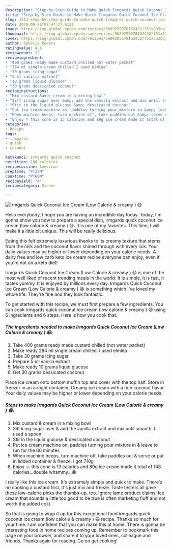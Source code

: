 ```yaml
---
description: "Step-by-Step Guide to Make Quick Irmgards Quick Coconut Ice Cream (Low Calorie &amp;amp; creamy ) 😆"
title: "Step-by-Step Guide to Make Quick Irmgards Quick Coconut Ice Cream (Low Calorie &amp;amp; creamy ) 😆"
slug: 1513-step-by-step-guide-to-make-quick-irmgards-quick-coconut-ice-cream-low-calorie-and-amp-creamy
date: 2020-09-26T07:47:27.612Z
image: https://img-global.cpcdn.com/recipes/5689295078162432/751x532cq70/irmgards-quick-coconut-ice-cream-low-calorie-creamy-😆-recipe-main-photo.jpg
thumbnail: https://img-global.cpcdn.com/recipes/5689295078162432/751x532cq70/irmgards-quick-coconut-ice-cream-low-calorie-creamy-😆-recipe-main-photo.jpg
cover: https://img-global.cpcdn.com/recipes/5689295078162432/751x532cq70/irmgards-quick-coconut-ice-cream-low-calorie-creamy-😆-recipe-main-photo.jpg
author: Ophelia Powers
ratingvalue: 4.6
reviewcount: 12
recipeingredient:
- "400 grams ready made custard chilled not water packet"
- "284 ml single cream chilled I used elmlea"
- "30 grams icing sugar"
- "5 ml vanilla extract"
- "10 grams liquid glucose"
- "30 grams dessicated coconut"
recipeinstructions:
- "Mix custard &amp; cream in a mixing bowl"
- "Sift icing sugar over &amp; add the vanilla extract and mix until smooth. I used a spoon"
- "Stir in the liquid glucose &amp; dessicated coconut"
- "Put ice cream machine on, paddles turning pour mixture in &amp; leave to run for the 60 minutes"
- "When machine beeps, turn machine off, take paddles out &amp; serve or put in lidded container &amp; freeze. I got 710g"
- "Enjoy ☺ this cone is 13 calories and 89g ice cream made it total of 148 calories...double whammy...😀"
categories:
- Recipe
tags:
- irmgards
- quick
- coconut

katakunci: irmgards quick coconut 
nutrition: 180 calories
recipecuisine: American
preptime: "PT35M"
cooktime: "PT60M"
recipeyield: "4"
recipecategory: Dinner

---
```



![Irmgards Quick Coconut Ice Cream (Low Calorie &amp; creamy ) 😆](https://img-global.cpcdn.com/recipes/5689295078162432/751x532cq70/irmgards-quick-coconut-ice-cream-low-calorie-creamy-😆-recipe-main-photo.jpg)

Hello everybody, I hope you are having an incredible day today. Today, I'm gonna show you how to prepare a special dish, irmgards quick coconut ice cream (low calorie &amp; creamy ) 😆. It is one of my favorites. This time, I will make it a little bit unique. This will be really delicious.

Eating this felt extremely luxurious thanks to its creamy texture that stems from the milk and the coconut flavor shined through with every lick. Your daily values may be higher or lower depending on your calorie needs. A dairy free and low carb keto ice cream recipe everyone can enjoy, even if you&#39;re not on a keto diet!

Irmgards Quick Coconut Ice Cream (Low Calorie &amp; creamy ) 😆 is one of the most well liked of recent trending meals in the world. It is simple, it is fast, it tastes yummy. It is enjoyed by millions every day. Irmgards Quick Coconut Ice Cream (Low Calorie &amp; creamy ) 😆 is something which I've loved my whole life. They're fine and they look fantastic.


To get started with this recipe, we must first prepare a few ingredients. You can cook irmgards quick coconut ice cream (low calorie &amp; creamy ) 😆 using 6 ingredients and 6 steps. Here is how you cook that.

<!--inarticleads1-->

##### The ingredients needed to make Irmgards Quick Coconut Ice Cream (Low Calorie &amp; creamy ) 😆:

1. Take 400 grams ready made custard chilled (not water packet)
1. Make ready 284 ml single cream chilled. I used elmlea
1. Take 30 grams icing sugar
1. Prepare 5 ml vanilla extract
1. Make ready 10 grams liquid glucose
1. Get 30 grams dessicated coconut


Place ice cream onto bottom muffin top and cover with the top half. Store in freezer in an airtight container. Creamy ice cream with a rich coconut flavor. Your daily values may be higher or lower depending on your calorie needs. 

<!--inarticleads2-->

##### Steps to make Irmgards Quick Coconut Ice Cream (Low Calorie &amp; creamy ) 😆:

1. Mix custard &amp; cream in a mixing bowl
1. Sift icing sugar over &amp; add the vanilla extract and mix until smooth. I used a spoon
1. Stir in the liquid glucose &amp; dessicated coconut
1. Put ice cream machine on, paddles turning pour mixture in &amp; leave to run for the 60 minutes
1. When machine beeps, turn machine off, take paddles out &amp; serve or put in lidded container &amp; freeze. I got 710g
1. Enjoy ☺ this cone is 13 calories and 89g ice cream made it total of 148 calories...double whammy...😀


I really like this ice cream. It&#39;s extremely simple and quick to make. There&#39;s no cooking a custard first, it&#39;s just mix and freeze. Taste testers all gave these low-calorie picks the thumbs-up, too. Ignore lame product claims: Ice cream that sounds a little too good to be true is often marketing fluff and not worth the added cost. 

So that is going to wrap it up for this exceptional food irmgards quick coconut ice cream (low calorie &amp; creamy ) 😆 recipe. Thanks so much for your time. I am confident that you can make this at home. There is gonna be interesting food in home recipes coming up. Remember to bookmark this page on your browser, and share it to your loved ones, colleague and friends. Thanks again for reading. Go on get cooking!
